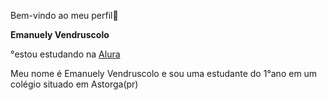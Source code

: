Bem-vindo ao meu perfil🤍

**Emanuely Vendruscolo**

°estou estudando na [Alura](https://www.alura.com.br/)

Meu nome é Emanuely Vendruscolo e sou uma estudante do 1°ano em um colégio situado em Astorga(pr)
